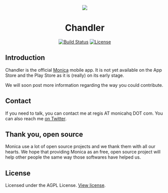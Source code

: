 <p align="center"><img src="https://app.monicahq.com/img/small-logo.png"></p>
<h1 align="center">Chandler</h1>

<p align="center">
<a href="https://travis-ci.org/monicahq/chandler"><img src="https://travis-ci.org/monicahq/chandler.svg?branch=master" alt="Build Status"></a>
<a href="https://github.com/djaiss/monica/blob/master/LICENSE"><img src="https://img.shields.io/badge/License-AGPL-blue.svg" alt="License"></a>
</p>


## Introduction

Chandler is the official [Monica](https://github.com/monicahq/monica) mobile app. It is not yet available on the App Store and the Play Store as it is (really) on its early stage.

We will soon post more information regarding the way you could contribute.

## Contact

If you need to talk, you can contact me at regis AT monicahq DOT com. You can also reach me [on Twitter](https://twitter.com/djaiss).

## Thank you, open source

Monica use a lot of open source projects and we thank them with all our hearts. We hope that providing Monica as an free, open source project will help other people the same way those softwares have helped us.

## License

Licensed under the AGPL License. [View license](/LICENSE).
